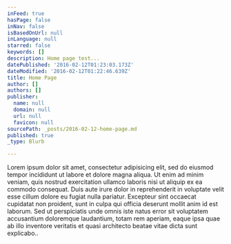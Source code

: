 ```yaml
---
inFeed: true
hasPage: false
inNav: false
isBasedOnUrl: null
inLanguage: null
starred: false
keywords: []
description: Home page test...
datePublished: '2016-02-12T01:23:03.173Z'
dateModified: '2016-02-12T01:22:46.639Z'
title: Home Page
author: []
authors: []
publisher:
  name: null
  domain: null
  url: null
  favicon: null
sourcePath: _posts/2016-02-12-home-page.md
published: true
_type: Blurb

---
```

Lorem ipsum dolor sit amet, consectetur adipisicing elit, sed do eiusmod tempor incididunt ut labore et dolore magna aliqua. Ut enim ad minim veniam, quis nostrud exercitation ullamco laboris nisi ut aliquip ex ea commodo consequat. Duis aute irure dolor in reprehenderit in voluptate velit esse cillum dolore eu fugiat nulla pariatur. Excepteur sint occaecat cupidatat non proident, sunt in culpa qui officia deserunt mollit anim id est laborum. Sed ut perspiciatis unde omnis iste natus error sit voluptatem accusantium doloremque laudantium, totam rem aperiam, eaque ipsa quae ab illo inventore veritatis et quasi architecto beatae vitae dicta sunt explicabo..